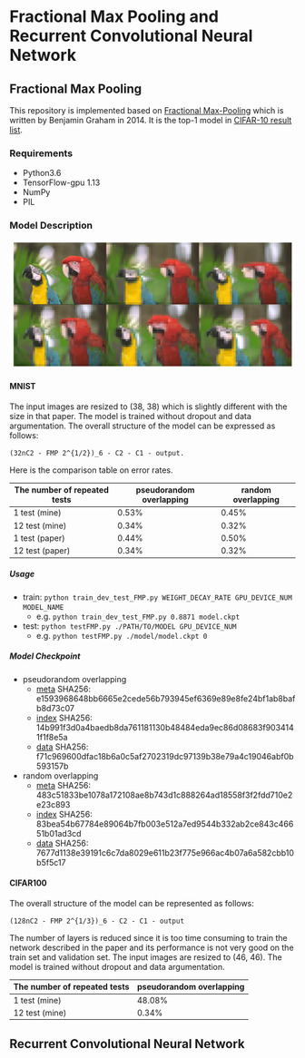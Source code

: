 # Fractional Max Pooling and Recurrent Convolutional Neural Network
## Fractional Max Pooling
This repository is implemented based on [Fractional Max-Pooling](https://arxiv.org/abs/1412.6071) which is written by Benjamin Graham in 2014. It is the top-1 model in [CIFAR-10 result list](http://rodrigob.github.io/are_we_there_yet/build/classification_datasets_results.html#43494641522d3130).
### Requirements
- Python3.6
- TensorFlow-gpu 1.13
- NumPy
- PIL

### Model Description
![The effect of fractional max-pooling](./imgs/fractional_max_pooling.png)
#### MNIST
The input images are resized to (38, 38) which is slightly different with the size in that paper. The model is trained without dropout and data argumentation. The overall structure of the model can be expressed as follows: 
```
(32nC2 - FMP 2^{1/2})_6 - C2 - C1 - output.
```
Here is the comparison table on error rates.  

| The number of repeated tests 	| pseudorandom overlapping 	| random overlapping 	|
|---------------------------	|----------------------		|	--------------		|
| 1 test (mine)				   	|   0.53%                  	|	0.45%				|
| 12 test (mine)                |   0.34%                  	|	0.32%				|
| 1 test (paper)				|	0.44%					|	0.50%				|
| 12 test (paper)				|   0.34%					|	0.32%				|

##### Usage
- train: `python train_dev_test_FMP.py WEIGHT_DECAY_RATE GPU_DEVICE_NUM MODEL_NAME`
	- e.g. `python train_dev_test_FMP.py 0.8871 model.ckpt`
- test: `python testFMP.py ./PATH/TO/MODEL GPU_DEVICE_NUM`
	- e.g. `python testFMP.py ./model/model.ckpt 0`

##### Model Checkpoint
- pseudorandom overlapping
	- [meta](https://cloud.tsinghua.edu.cn/f/4773c8f9ca694b9dbdc4/?dl=1) 
	SHA256: e1593968648bb6665e2cede56b793945ef6369e89e8fe24bf1ab8bafb8d73c07
	- [index](https://cloud.tsinghua.edu.cn/f/781d47b47ee549d9831e/?dl=1) 
	SHA256: 14b991f3d0a4baedb8da761181130b48484eda9ec86d08683f9034141f1f8e5a
	- [data](https://cloud.tsinghua.edu.cn/f/fcc97c71d2c74c38b527/?dl=1) 
	SHA256: f71c969600dfac18b6a0c5af2702319dc97139b38e79a4c19046abf0b593157b
- random overlapping
	- [meta](https://cloud.tsinghua.edu.cn/f/df7e7aef99324e34ae2d/?dl=1) 
	SHA256: 483c51833be1078a172108ae8b743d1c888264ad18558f3f2fdd710e2e23c893
	- [index](https://cloud.tsinghua.edu.cn/f/b2d4eb813b43440fb358/?dl=1) 
	SHA256: 83bea54b67784e89064b7fb003e512a7ed9544b332ab2ce843c46651b01ad3cd
	- [data](https://cloud.tsinghua.edu.cn/f/a9724b756c164574aab3/?dl=1) 
	SHA256: 7677d1138e39191c6c7da8029e611b23f775e966ac4b07a6a582cbb10b5f5c17


#### CIFAR100
The overall structure of the model can be represented as follows:
```
(128nC2 - FMP 2^{1/3})_6 - C2 - C1 - output
```
The number of layers is reduced since it is too time consuming to train the network described in the paper and its performance is not very good on the train set and validation set. The input images are resized to (46, 46). The model is trained without dropout and data argumentation.

| The number of repeated tests 	| pseudorandom overlapping 	| 
|---------------------------	|----------------------		|
| 1 test (mine)				   	|   48.08%                	|	
| 12 test (mine)                |   0.34%                  	|	


## Recurrent Convolutional Neural Network
